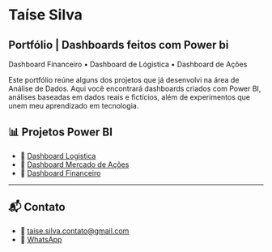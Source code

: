 # Taíse Silva

## Portfólio | Dashboards feitos com Power bi ##
Dashboard Financeiro • Dashboard de Lógistica • Dashboard de Ações

Este portfólio reúne alguns dos projetos que já desenvolvi na área de Análise de Dados. Aqui você encontrará dashboards criados com Power BI, análises baseadas em dados reais e fictícios, além de experimentos que unem meu aprendizado em tecnologia.

## 📊 Projetos Power BI

- 🔹 [Dashboard Logistica](https://app.powerbi.com/reportEmbed?reportId=d1e24510-2940-4bda-b123-26bf8b02ca06&autoAuth=true&ctid=f310b526-e195-4805-a55e-67e28f2fefdb)
- 🔹 [Dashboard Mercado de Ações](https://app.powerbi.com/groups/6c9d71ee-1b6b-4d4b-a630-77d18e483e3f/reports/17026a52-84b9-4ee5-b478-7e76505f1084/40505319bf96b0931651)
- 🔹 [Dashboard Financeiro](https://app.powerbi.com/reportEmbed?reportId=f52d39fc-78fa-4432-b375-e67de4a77231&autoAuth=true&ctid=f310b526-e195-4805-a55e-67e28f2fefdb)

---

## 📬 Contato

- 📧 taise.silva.contato@gmail.com  
- 📱 [WhatsApp](https://api.whatsapp.com/send?phone=5584998296742)  

